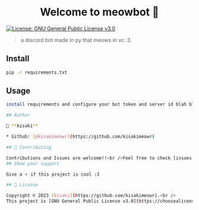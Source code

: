 <h1 align="center">Welcome to meowbot 👋</h1>
<p>
  <a href="https://choosealicense.com/licenses/gpl-3.0/" target="_blank">
    <img alt="License: GNU General Public License v3.0" src="https://img.shields.io/badge/License-GNU General Public License v3.0-yellow.svg" />
  </a>
</p>

> a discord bot made in py that meows in vc :3

## Install

```sh
pip -r requirements.txt
```

## Usage

```sh
install requirements and configure your bot token and server id blah blah pull requests open

## Author

👤 **kisaki**

* Github: [@kisakimeowr](https://github.com/kisakimeowr)

## 🤝 Contributing

Contributions and Issues are welcome!!<br />Feel free to check [issues page](https://github.com/kisakimeowr/meowbot/issues)
## Show your support

Give a ⭐️ if this project is cool :3

## 📝 License

Copyright © 2023 [kisaki](https://github.com/kisakimeowr).<br />
This project is [GNU General Public License v3.0](https://choosealicense.com/licenses/gpl-3.0/) licensed.


